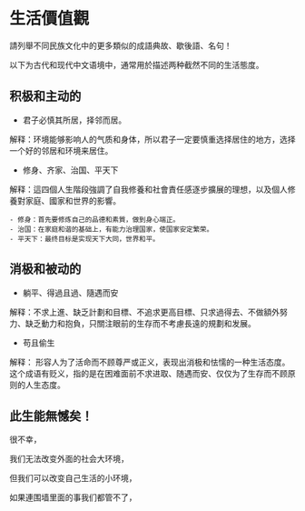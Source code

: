 # 生活價值觀

請列舉不同民族文化中的更多類似的成語典故、歇後語、名句！

以下为古代和现代中文语境中，通常用於描述两种截然不同的生活態度。

## 积极和主动的

- 君子必慎其所居，择邻而居。

解释：环境能够影响人的气质和身体，所以君子一定要慎重选择居住的地方，选择一个好的邻居和环境来居住。

- 修身、齐家、治国、平天下

解释：這四個人生階段強調了自我修養和社會責任感逐步擴展的理想，以及個人修養對家庭、國家和世界的影響。

    - 修身：首先要修炼自己的品德和素質，做到身心端正。
    - 治国：在家庭和谐的基础上，有能力治理国家，使国家安定繁荣。
    - 平天下：最终目标是实现天下大同，世界和平。


## 消极和被动的

- 躺平、得過且過、隨遇而安

解释：不求上進、缺乏計劃和目標、不追求更高目標、只求過得去、不做額外努力、缺乏動力和抱負，只關注眼前的生存而不考慮長遠的規劃和发展。

- 苟且偷生

解释： 形容人为了活命而不顾尊严或正义，表现出消极和怯懦的一种生活态度。这个成语有贬义，指的是在困难面前不求进取、随遇而安、仅仅为了生存而不顾原则的人生态度。



## 此生能無憾矣！

很不幸，

我们无法改变外面的社会大环境，

但我们可以改变自己生活的小环境，

如果連围墙里面的事我们都管不了，
